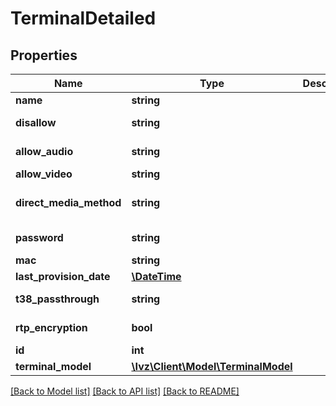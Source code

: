 # TerminalDetailed

## Properties
Name | Type | Description | Notes
------------ | ------------- | ------------- | -------------
**name** | **string** |  | 
**disallow** | **string** |  | [default to 'all']
**allow_audio** | **string** |  | [default to 'alaw']
**allow_video** | **string** |  | [optional] 
**direct_media_method** | **string** |  | [default to 'update']
**password** | **string** |  | [default to '']
**mac** | **string** |  | [optional] 
**last_provision_date** | [**\DateTime**](\DateTime.md) |  | [optional] 
**t38_passthrough** | **string** |  | [default to 'no']
**rtp_encryption** | **bool** |  | [default to false]
**id** | **int** |  | [optional] 
**terminal_model** | [**\Ivz\Client\Model\TerminalModel**](TerminalModel.md) |  | [optional] 

[[Back to Model list]](../README.md#documentation-for-models) [[Back to API list]](../README.md#documentation-for-api-endpoints) [[Back to README]](../README.md)


